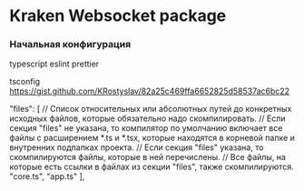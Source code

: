 # Kraken Websocket package

### Начальная конфигурация
typescript eslint prettier

tsconfig
https://gist.github.com/KRostyslav/82a25c469ffa6652825d58537ac6bc22

"files": [
// Список относительных или абсолютных путей до конкретных исходных файлов, которые обязательно надо скомпилировать.
// Если секция "files" не указана, то компилятор по умолчанию включает все файлы с расширением *.ts и *.tsx, которые находятся в корневой папке и внутренних подпапках проекта.
// Если секция "files" указана, то скомпилируются файлы, которые в ней перечислены.
// Все файлы, на которые есть ссылки в файлах из секции "files", также скомпилируются.
"core.ts",
"app.ts"
],
